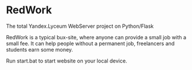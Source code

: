 # RedWork
The total Yandex.Lyceum WebServer project on Python/Flask

RedWork is a typical bux-site, where anyone can provide a small job with a small fee. It can help people without a permanent job, freelancers and students earn some money.

Run start.bat to start website on your local device.
